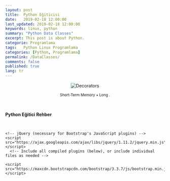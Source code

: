 ```yaml
---
layout: post
title:  Python Eğiticisi
date:   2019-02-18 12:00:00
last_updated: 2019-02-18 12:00:00
keywords: linux, python
summary: "Python Data Classes"
excerpt: This post is about Python.
categorie: Programlama
tags:   Python Linux Programlama
categories: [Python, Programlama]
permalink: /DataClasses/
comments: false
published: true
lang: tr
---
```


<!-- syntax highlighting CSS -->
 

<title>Data Classes</title>
    <!-- Bootstrap --> 
    <!-- En son derlenmiş ve minimize edilmiş CSS -->
    <link rel="stylesheet" href="https://maxcdn.bootstrapcdn.com/bootstrap/3.3.7/css/bootstrap.min.css">
<!-- Opsiyonel tema -->
    <link rel="stylesheet" href="https://maxcdn.bootstrapcdn.com/bootstrap/3.3.7/css/bootstrap-theme.min.css">

<div style="margin: 15px; text-align: center;">
  <img src="{{ site.baseurl }}/images/python/Peephole_Long_Short-Term_Memory.svg" alt="Decorators" class="resize" />
  <p><small>Short-Term Memory &bull; Long .</small></p>
</div> 

<br>
<div class="alert alert-success" role="success">
<p><strong>Python Eğitici Rehber</strong></p>
</div>
<br>
 


    <!-- jQuery (necessary for Bootstrap's JavaScript plugins) -->
    <script src="https://ajax.googleapis.com/ajax/libs/jquery/1.11.2/jquery.min.js"></script>
      <!-- Include all compiled plugins (below), or include individual files as needed -->
<!-- En son derlenmiş ve minimize edilmiş JavaScript -->
    <script src="https://maxcdn.bootstrapcdn.com/bootstrap/3.3.7/js/bootstrap.min.js"></script>









